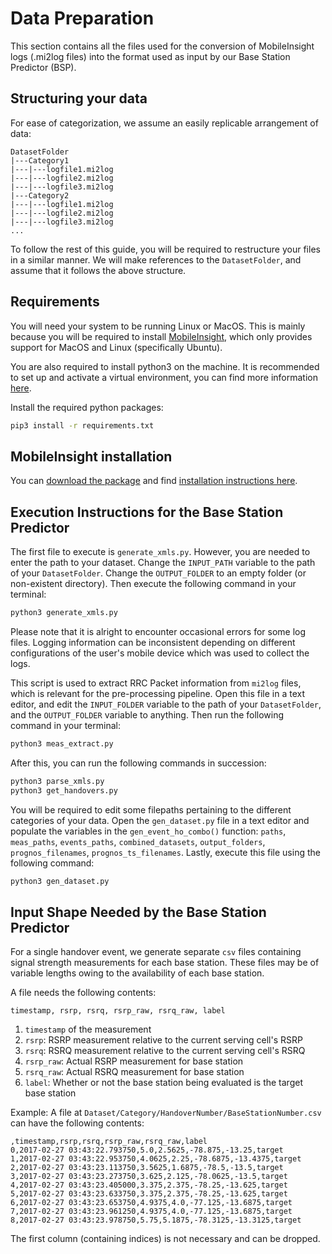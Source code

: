 # Data Preparation

This section contains all the files used for the conversion of MobileInsight logs (.mi2log files) into the format used as input by our Base Station Predictor (BSP).

## Structuring your data
For ease of categorization, we assume an easily replicable arrangement of data:
```text
DatasetFolder
|---Category1
|---|---logfile1.mi2log
|---|---logfile2.mi2log
|---|---logfile3.mi2log
|---Category2
|---|---logfile1.mi2log
|---|---logfile2.mi2log
|---|---logfile3.mi2log
...
```

To follow the rest of this guide, you will be required to restructure your files in a similar manner. We will make references to the `DatasetFolder`, and assume that it follows the above structure.

## Requirements
You will need your system to be running Linux or MacOS. This is mainly because you will be required to install [MobileInsight](http://www.mobileinsight.net/download.html), which only provides support for MacOS and Linux (specifically Ubuntu). 

You are also required to install python3 on the machine. It is recommended to set up and activate a virtual environment, you can find more information [here](https://pythonbasics.org/virtualenv/). 

Install the required python packages:
```bash
pip3 install -r requirements.txt
```

## MobileInsight installation
You can [download the package](http://www.mobileinsight.net/download.html) and find [installation instructions here](https://github.com/mobile-insight/mobileinsight-core). 

## Execution Instructions for the Base Station Predictor

The first file to execute is `generate_xmls.py`. However, you are needed to enter the path to your dataset. Change the `INPUT_PATH` variable to the path of your `DatasetFolder`. Change the `OUTPUT_FOLDER` to an empty folder (or non-existent directory). Then execute the following command in your terminal:

```sh
python3 generate_xmls.py
```
Please note that it is alright to encounter occasional errors for some log files. Logging information can be inconsistent depending on different configurations of the user's mobile device which was used to collect the logs.

This script is used to extract RRC Packet information from `mi2log` files, which is relevant for the pre-processing pipeline. Open this file in a text editor, and edit the `INPUT_FOLDER` variable to the path of your `DatasetFolder`, and the `OUTPUT_FOLDER` variable to anything. Then run the following command in your terminal:
```bash
python3 meas_extract.py
```

After this, you can run the following commands in succession:

```bash
python3 parse_xmls.py
python3 get_handovers.py
```
You will be required to edit some filepaths pertaining to the different categories of your data. Open the `gen_dataset.py` file in a text editor and populate the variables in the `gen_event_ho_combo()` function: `paths`, `meas_paths`, `events_paths`, `combined_datasets`, `output_folders`, `prognos_filenames`, `prognos_ts_filenames`. Lastly, execute this file using the following command:
```bash
python3 gen_dataset.py
```

## Input Shape Needed by the Base Station Predictor
For a single handover event, we generate separate `csv` files containing signal strength measurements for each base station. These files may be of variable lengths owing to the availability of each base station. 

A file needs the following contents: 
```
timestamp, rsrp, rsrq, rsrp_raw, rsrq_raw, label
```
1. `timestamp` of the measurement
2. `rsrp`: RSRP measurement relative to the current serving cell's RSRP 
3. `rsrq`: RSRQ measurement relative to the current serving cell's RSRQ
4. `rsrp_raw`: Actual RSRP measurement for base station
5. `rsrq_raw`: Actual RSRQ measurement for base station
6. `label`: Whether or not the base station being evaluated is the target base station

Example: A file at `Dataset/Category/HandoverNumber/BaseStationNumber.csv` can have the following contents:

```text
,timestamp,rsrp,rsrq,rsrp_raw,rsrq_raw,label
0,2017-02-27 03:43:22.793750,5.0,2.5625,-78.875,-13.25,target
1,2017-02-27 03:43:22.953750,4.0625,2.25,-78.6875,-13.4375,target
2,2017-02-27 03:43:23.113750,3.5625,1.6875,-78.5,-13.5,target
3,2017-02-27 03:43:23.273750,3.625,2.125,-78.0625,-13.5,target
4,2017-02-27 03:43:23.405000,3.375,2.375,-78.25,-13.625,target
5,2017-02-27 03:43:23.633750,3.375,2.375,-78.25,-13.625,target
6,2017-02-27 03:43:23.653750,4.9375,4.0,-77.125,-13.6875,target
7,2017-02-27 03:43:23.961250,4.9375,4.0,-77.125,-13.6875,target
8,2017-02-27 03:43:23.978750,5.75,5.1875,-78.3125,-13.3125,target
```

The first column (containing indices) is not necessary and can be dropped.